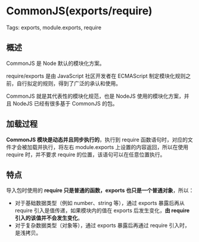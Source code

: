 # CommonJS(exports/require)

Tags: exports, module.exports, require

## 概述

CommonJS 是 Node 默认的模块化方案。

require/exports 是由 JavaScript 社区开发者在 ECMAScript 制定模块化规则之前，自行拟定的规则，得到了广泛的承认和使用。

CommonJS 就是其代表性的模块化规范，也是 NodeJS 使用的模块化方案，并且 NodeJS 已经有很多基于 CommonJS 的包。

## 加载过程

**CommonJS 模块是动态并且同步执行的**，执行到 require 函数语句时，对应的文件才会被加载并执行，将左右 module.exports 上设置的内容返回，所以在使用 require 时，并不要求 require 的位置，该语句可以在任意位置执行。

## 特点

导入包时使用的 **require 只是普通的函数，exports 也只是一个普通对象**，所以：

- 对于基础数据类型（例如 number、string 等），通过 exports 暴露后再从 require 引入是值传递，如果模块内的值在 exports 后发生变化，**由 require 引入的该值并不会发生变化**。
- 对于复杂数据类型（对象等），通过 exports 暴露后再通过 require 引入时，是浅拷贝。